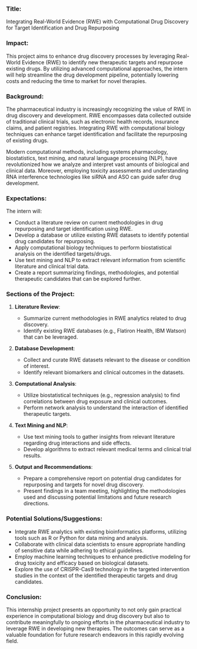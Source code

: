 ### Title: 
Integrating Real-World Evidence (RWE) with Computational Drug Discovery for Target Identification and Drug Repurposing

### Impact:
This project aims to enhance drug discovery processes by leveraging Real-World Evidence (RWE) to identify new therapeutic targets and repurpose existing drugs. By utilizing advanced computational approaches, the intern will help streamline the drug development pipeline, potentially lowering costs and reducing the time to market for novel therapies.

### Background:
The pharmaceutical industry is increasingly recognizing the value of RWE in drug discovery and development. RWE encompasses data collected outside of traditional clinical trials, such as electronic health records, insurance claims, and patient registries. Integrating RWE with computational biology techniques can enhance target identification and facilitate the repurposing of existing drugs. 

Modern computational methods, including systems pharmacology, biostatistics, text mining, and natural language processing (NLP), have revolutionized how we analyze and interpret vast amounts of biological and clinical data. Moreover, employing toxicity assessments and understanding RNA interference technologies like siRNA and ASO can guide safer drug development.

### Expectations:
The intern will:
- Conduct a literature review on current methodologies in drug repurposing and target identification using RWE.
- Develop a database or utilize existing RWE datasets to identify potential drug candidates for repurposing.
- Apply computational biology techniques to perform biostatistical analysis on the identified targets/drugs.
- Use text mining and NLP to extract relevant information from scientific literature and clinical trial data.
- Create a report summarizing findings, methodologies, and potential therapeutic candidates that can be explored further.

### Sections of the Project:

1. **Literature Review**: 
   - Summarize current methodologies in RWE analytics related to drug discovery.
   - Identify existing RWE databases (e.g., Flatiron Health, IBM Watson) that can be leveraged.

2. **Database Development**: 
   - Collect and curate RWE datasets relevant to the disease or condition of interest.
   - Identify relevant biomarkers and clinical outcomes in the datasets.

3. **Computational Analysis**: 
   - Utilize biostatistical techniques (e.g., regression analysis) to find correlations between drug exposure and clinical outcomes.
   - Perform network analysis to understand the interaction of identified therapeutic targets.

4. **Text Mining and NLP**: 
   - Use text mining tools to gather insights from relevant literature regarding drug interactions and side effects.
   - Develop algorithms to extract relevant medical terms and clinical trial results.

5. **Output and Recommendations**: 
   - Prepare a comprehensive report on potential drug candidates for repurposing and targets for novel drug discovery.
   - Present findings in a team meeting, highlighting the methodologies used and discussing potential limitations and future research directions.

### Potential Solutions/Suggestions:
- Integrate RWE analytics with existing bioinformatics platforms, utilizing tools such as R or Python for data mining and analysis.
- Collaborate with clinical data scientists to ensure appropriate handling of sensitive data while adhering to ethical guidelines.
- Employ machine learning techniques to enhance predictive modeling for drug toxicity and efficacy based on biological datasets.
- Explore the use of CRISPR-Cas9 technology in the targeted intervention studies in the context of the identified therapeutic targets and drug candidates.

### Conclusion:
This internship project presents an opportunity to not only gain practical experience in computational biology and drug discovery but also to contribute meaningfully to ongoing efforts in the pharmaceutical industry to leverage RWE in developing new therapies. The outcomes can serve as a valuable foundation for future research endeavors in this rapidly evolving field.